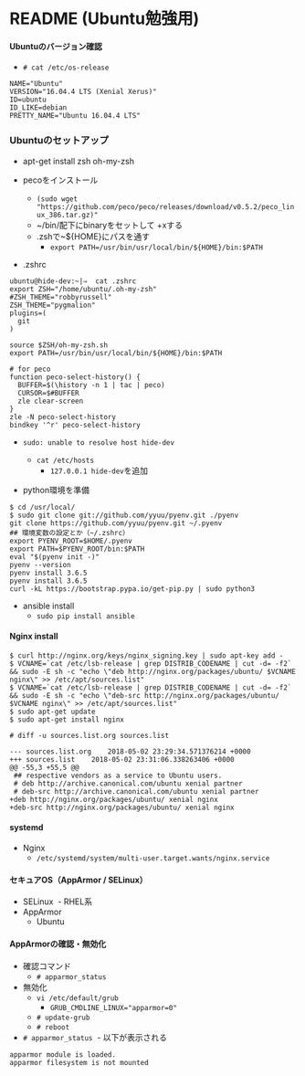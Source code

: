 # README (Ubuntu勉強用)

#### Ubuntuのバージョン確認
- `# cat /etc/os-release`
```
NAME="Ubuntu"
VERSION="16.04.4 LTS (Xenial Xerus)"
ID=ubuntu
ID_LIKE=debian
PRETTY_NAME="Ubuntu 16.04.4 LTS"
```
### Ubuntuのセットアップ

- apt-get install zsh oh-my-zsh

- pecoをインストール
  - `(sudo wget "https://github.com/peco/peco/releases/download/v0.5.2/peco_linux_386.tar.gz)"`
  - ~/bin/配下にbinaryをセットして +xする
  - .zshで~${HOME}にパスを通す
    - `export PATH=/usr/bin/usr/local/bin/${HOME}/bin:$PATH`

- .zshrc
```
ubuntu@hide-dev:~|⇒  cat .zshrc
export ZSH="/home/ubuntu/.oh-my-zsh"
#ZSH_THEME="robbyrussell"
ZSH_THEME="pygmalion"
plugins=(
  git
)

source $ZSH/oh-my-zsh.sh
export PATH=/usr/bin/usr/local/bin/${HOME}/bin:$PATH

# for peco
function peco-select-history() {
  BUFFER=$(\history -n 1 | tac | peco)
  CURSOR=$#BUFFER
  zle clear-screen
}
zle -N peco-select-history
bindkey '^r' peco-select-history
```

- `sudo: unable to resolve host hide-dev`
  - `cat /etc/hosts`
    - `127.0.0.1 hide-dev`を追加

- python環境を準備
```
$ cd /usr/local/
$ sudo git clone git://github.com/yyuu/pyenv.git ./pyenv
git clone https://github.com/yyuu/pyenv.git ~/.pyenv
## 環境変数の設定とか（~/.zshrc）
export PYENV_ROOT=$HOME/.pyenv
export PATH=$PYENV_ROOT/bin:$PATH
eval "$(pyenv init -)"
pyenv --version
pyenv install 3.6.5
pyenv install 3.6.5
curl -kL https://bootstrap.pypa.io/get-pip.py | sudo python3
```

- ansible install
  - `sudo pip install ansible`



#### Nginx install

```
$ curl http://nginx.org/keys/nginx_signing.key | sudo apt-key add -
$ VCNAME=`cat /etc/lsb-release | grep DISTRIB_CODENAME | cut -d= -f2` && sudo -E sh -c "echo \"deb http://nginx.org/packages/ubuntu/ $VCNAME nginx\" >> /etc/apt/sources.list"
$ VCNAME=`cat /etc/lsb-release | grep DISTRIB_CODENAME | cut -d= -f2` && sudo -E sh -c "echo \"deb-src http://nginx.org/packages/ubuntu/ $VCNAME nginx\" >> /etc/apt/sources.list"
$ sudo apt-get update
$ sudo apt-get install nginx
```

`# diff -u sources.list.org sources.list`
```
--- sources.list.org	2018-05-02 23:29:34.571376214 +0000
+++ sources.list	2018-05-02 23:31:06.338263406 +0000
@@ -55,3 +55,5 @@
 ## respective vendors as a service to Ubuntu users.
 # deb http://archive.canonical.com/ubuntu xenial partner
 # deb-src http://archive.canonical.com/ubuntu xenial partner
+deb http://nginx.org/packages/ubuntu/ xenial nginx
+deb-src http://nginx.org/packages/ubuntu/ xenial nginx
```

#### systemd
- Nginx
  - `/etc/systemd/system/multi-user.target.wants/nginx.service`
  
#### セキュアOS（AppArmor / SELinux）
- SELinux
  - RHEL系
- AppArmor
  - Ubuntu

#### AppArmorの確認・無効化
- 確認コマンド
  - `# apparmor_status`
- 無効化
  - `vi /etc/default/grub`
    - `GRUB_CMDLINE_LINUX="apparmor=0"`
  - `# update-grub`
  - `# reboot`
- `# apparmor_status`
  - 以下が表示される
```
apparmor module is loaded.
apparmor filesystem is not mounted
```
